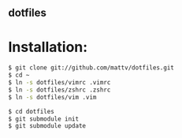dotfiles
--------

Installation:
=============

```bash
$ git clone git://github.com/mattv/dotfiles.git
$ cd ~
$ ln -s dotfiles/vimrc .vimrc
$ ln -s dotfiles/zshrc .zshrc
$ ln -s dotfiles/vim .vim

$ cd dotfiles
$ git submodule init
$ git submodule update

